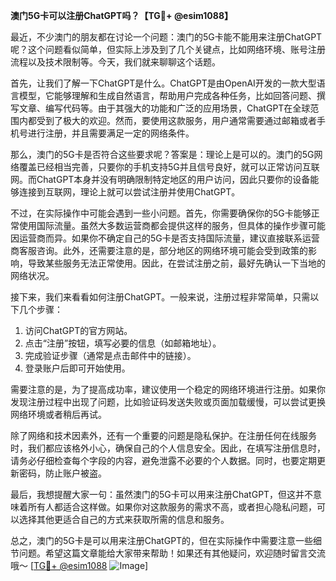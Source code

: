 **澳门5G卡可以注册ChatGPT吗？【TG💪+ @esim1088】**

最近，不少澳门的朋友都在讨论一个问题：澳门的5G卡能不能用来注册ChatGPT呢？这个问题看似简单，但实际上涉及到了几个关键点，比如网络环境、账号注册流程以及技术限制等。今天，我们就来聊聊这个话题。

首先，让我们了解一下ChatGPT是什么。ChatGPT是由OpenAI开发的一款大型语言模型，它能够理解和生成自然语言，帮助用户完成各种任务，比如回答问题、撰写文章、编写代码等。由于其强大的功能和广泛的应用场景，ChatGPT在全球范围内都受到了极大的欢迎。然而，要使用这款服务，用户通常需要通过邮箱或者手机号进行注册，并且需要满足一定的网络条件。

那么，澳门的5G卡是否符合这些要求呢？答案是：理论上是可以的。澳门的5G网络覆盖已经相当完善，只要你的手机支持5G并且信号良好，就可以正常访问互联网。而ChatGPT本身并没有明确限制特定地区的用户访问，因此只要你的设备能够连接到互联网，理论上就可以尝试注册并使用ChatGPT。

不过，在实际操作中可能会遇到一些小问题。首先，你需要确保你的5G卡能够正常使用国际流量。虽然大多数运营商都会提供这样的服务，但具体的操作步骤可能因运营商而异。如果你不确定自己的5G卡是否支持国际流量，建议直接联系运营商客服咨询。此外，还需要注意的是，部分地区的网络环境可能会受到政策的影响，导致某些服务无法正常使用。因此，在尝试注册之前，最好先确认一下当地的网络状况。

接下来，我们来看看如何注册ChatGPT。一般来说，注册过程非常简单，只需以下几个步骤：

1. 访问ChatGPT的官方网站。
2. 点击“注册”按钮，填写必要的信息（如邮箱地址）。
3. 完成验证步骤（通常是点击邮件中的链接）。
4. 登录账户后即可开始使用。

需要注意的是，为了提高成功率，建议使用一个稳定的网络环境进行注册。如果你发现注册过程中出现了问题，比如验证码发送失败或页面加载缓慢，可以尝试更换网络环境或者稍后再试。

除了网络和技术因素外，还有一个重要的问题是隐私保护。在注册任何在线服务时，我们都应该格外小心，确保自己的个人信息安全。因此，在填写注册信息时，请务必仔细检查每个字段的内容，避免泄露不必要的个人数据。同时，也要定期更新密码，防止账户被盗。

最后，我想提醒大家一句：虽然澳门的5G卡可以用来注册ChatGPT，但这并不意味着所有人都适合这样做。如果你对这款服务的需求不高，或者担心隐私问题，可以选择其他更适合自己的方式来获取所需的信息和服务。

总之，澳门的5G卡是可以用来注册ChatGPT的，但在实际操作中需要注意一些细节问题。希望这篇文章能给大家带来帮助！如果还有其他疑问，欢迎随时留言交流哦～ [[TG💪+ @esim1088](https://t.me/s/esim1088) ![Image](https://i.postimg.cc/4NQfJmqS/Snipaste-2025-05-13-00-14-12.png)]